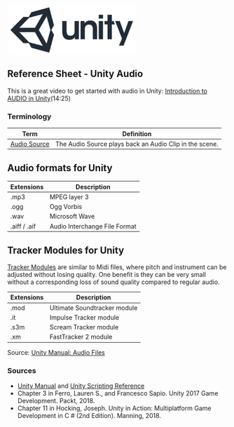 

![unity logo](images/unity-logo-293w.png)

## Reference Sheet - Unity Audio 



This is a great video to get started with audio in Unity: [Introduction to AUDIO in Unity](https://www.youtube.com/watch?v=6OT43pvUyfY&ab_channel=Brackeys)(14:25)




### Terminology

Term | Definition
--- | ---
[Audio Source](https://docs.unity3d.com/Manual/class-AudioSource.html) | The Audio Source plays back an Audio Clip in the scene.





## Audio formats for Unity

Extensions | Description
--- |  ---
.mp3 | MPEG layer 3
.ogg | Ogg Vorbis	
.wav | Microsoft Wave	
.aiff / .aif | Audio Interchange File Format

## Tracker Modules for Unity

[Tracker Modules](https://docs.unity3d.com/Manual/TrackerModules.html) are similar to Midi files, where pitch and instrument can be adjusted without losing quality. One benefit is they can be very small without a corresponding loss of sound quality compared to regular audio.

Extensions | Description
--- |  ---
.mod | Ultimate Soundtracker module	
.it | Impulse Tracker module	
.s3m | Scream Tracker module	
.xm | FastTracker 2 module	

Source: [Unity Manual: Audio Files](https://docs.unity3d.com/Manual/AudioFiles.html)


### Sources
* [Unity Manual](https://docs.unity3d.com/Manual/index.html) and [Unity Scripting Reference](https://docs.unity3d.com/ScriptReference/index.html)
* Chapter 3 in Ferro, Lauren S., and Francesco Sapio. Unity 2017 Game Development. Packt, 2018.
* Chapter 11 in Hocking, Joseph. Unity in Action: Multiplatform Game Development in C # (2nd Edition). Manning, 2018. 



